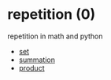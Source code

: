 # repetition (0)
repetition in math and python

+ [set](set.md)
+ [summation](summation.md)
+ [product](product.md)
